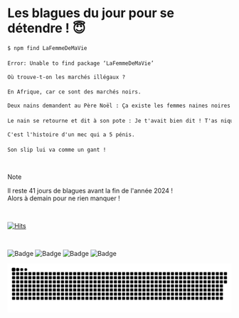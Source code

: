 
<h1>Les blagues du jour pour se détendre ! 😇</h1>

```diff
$ npm find LaFemmeDeMaVie

Error: Unable to find package ‘LaFemmeDeMaVie’
```

```diff
Où trouve-t-on les marchés illégaux ?

En Afrique, car ce sont des marchés noirs.
```

```diff
Deux nains demandent au Père Noël : Ça existe les femmes naines noires et blanches au pôle nord ? Il leur répond non de la tête...

Le nain se retourne et dit à son pote : Je t'avait bien dit ! T'as niqué un pingouin !
```

```diff
C'est l'histoire d'un mec qui a 5 pénis.

Son slip lui va comme un gant !
```

<br/>

> [!NOTE]
> Il reste 41 jours de blagues avant la fin de l'année 2024 ! <br/>
> Alors à demain pour ne rien manquer !

<br/>


[![Hits](https://hits.seeyoufarm.com/api/count/incr/badge.svg?url=https%3A%2F%2Fgithub.com%2FClems02%2Fhit-counter&count_bg=%23003E80&title_bg=%235C9FE1&icon=powershell.svg&icon_color=%23FFFFFF&title=Visite&edge_flat=false)](https://hits.seeyoufarm.com)


<br/>


![Badge](https://img.shields.io/badge/Last%20updated%20on-white?style=for-the-badge&logo=clockify)   ![Badge](https://img.shields.io/badge/21/11-white?style=for-the-badge) ![Badge](https://img.shields.io/badge/at-white?style=for-the-badge) ![Badge](https://img.shields.io/badge/03:07-white?style=for-the-badge)


<p align="center">
 <img width="1000" src="assets/github-snake.svg" alt="snake"/>
</p>
